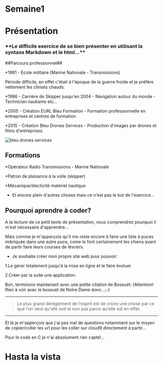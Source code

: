 # Semaine1

<h1><strong>Présentation</strong></h1>

<h3>**Le difficile exercice de se bien présenter en utilisant la syntaxe Markdown et le html...**</h3>

##Parcours professionnel## 

*1981 - Ecole militaire (Marine Nationale - Transmissions)

Période difficile, en effet c'était à l'époque de la guerre froide et je préfère nettement les climats chauds.

*1986 - Carrière de Skipper jusqu'en 2004 - Navigation autour du monde - Technicien nautisme etc...

*2005 - Création EURL Bleu Formation - Formation professionnelle en entreprises et centres de formation

*2015 - Création Bleu Drones Services - Production d'images par drones et films d'entreprises.

![bleu drones services](https://avatars2.githubusercontent.com/u/14279292?v=3&s=460)

<h2>Formations</h2>

*Opérateur Radio Transmissions - Marine Nationale

*Patron de plaisance à la voile (skipper)

*Mécanique/électicité matériel nautique

* Et encore plein d'autres choses mais ce n'est pas le but de l'exercice...

<h2>Pourquoi aprendre à coder?</h2>

A la lecture de ce petit texte de présentation, vous comprendrez pourquoi il m'est nécessaire d'apprendre...

Mais comme je m'apperçois qu'il me reste encore à faire une liste à puces imbriquée dans une autre puce, come le font certainement les chiens avant de partir faire leurs courses de lévriers.

* Je souhaite créer mon propre site web pour pouvoir: 
 
1.Le gérer totalement jusqu'à la mise en ligne et le faire évoluer 

2.Créer par la suite une application.

Bon, terminons maintenant avec une petite citation de Bossuet: (Attention! Rien à voir avec le bossuet de Notre Dame donc...;-)

________________________________________________________________________________

> Le plus grand dérèglement de l'esprit est de croire une chose par ce que l'on veut qu'elle soit et non pas parce qu'elle est en effet.

________________________________________________________________________________

Et là je m'apperçois que j'ai pas mal de questions notamment sur le moyen de copier/coller les url pour les coller sur cloud9 directement à partir...

Pour le code en C je n'ai absolument rien capté!...

<h1>Hasta la vista</h1>
